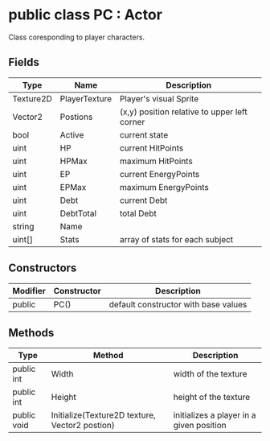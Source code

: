 # public class PC : Actor
<!--'></!-->

Class coresponding to player characters.

## Fields

| Type | Name | Description |
|---|---|---|
| Texture2D | PlayerTexture | Player's visual Sprite |
| Vector2 | Postions | (x,y) position relative to upper left corner |
| bool  | Active  | current state |
| uint | HP | current HitPoints |
| uint | HPMax | maximum HitPoints |
| uint | EP | current EnergyPoints |
| uint | EPMax | maximum EnergyPoints |
| uint | Debt | current Debt|
| uint | DebtTotal | total Debt|
| string | Name | |
| uint[] | Stats | array of stats for each subject|

## Constructors

| Modifier | Constructor | Description |
|---|---|---|
|public|PC()| default constructor with base values|
 
## Methods

| Type | Method | Description |
|---|---|---|
|public int |Width| width of the texture|
|public int |Height| height of the texture|
|public void| Initialize(Texture2D texture, Vector2 postion)| initializes a player in a given position|

